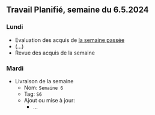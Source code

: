 ## Travail Planifié, semaine du 6.5.2024

### Lundi 

- Evaluation des acquis de [la semaine passée](2024-18.md)
- (...)
- Revue des acquis de la semaine

### Mardi 

- Livraison de la semaine
  - Nom: `Semaine 6` 
  - Tag: `S6` 
  - Ajout ou mise à jour:
    - ...
